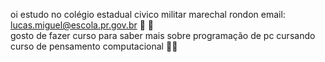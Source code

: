 oi 
estudo no colégio estadual civico militar marechal rondon
email: lucas.miguel@escola.pr.gov.br :zombie:	:call_me_hand:	
gosto de fazer curso para saber mais sobre programação de pc 
cursando curso de pensamento computacional
:sauna_man:	
